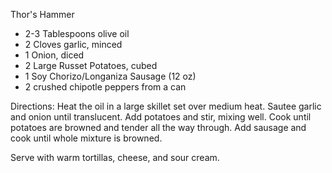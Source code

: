 Thor's Hammer

- 2-3 Tablespoons olive oil
- 2 Cloves garlic, minced
- 1 Onion, diced
- 2 Large Russet Potatoes, cubed
- 1 Soy Chorizo/Longaniza Sausage (12 oz)
- 2 crushed chipotle peppers from a can

Directions:
Heat the oil in a large skillet set over medium heat. Sautee garlic and onion until translucent. Add potatoes and stir, mixing well. Cook until potatoes are browned and tender all the way through. Add sausage and cook until whole mixture is browned.

Serve with warm tortillas, cheese, and sour cream.
